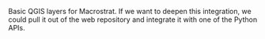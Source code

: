 Basic QGIS layers for Macrostrat. If we want to deepen this integration, we
could pull it out of the web repository and integrate it with one of the Python
APIs.
